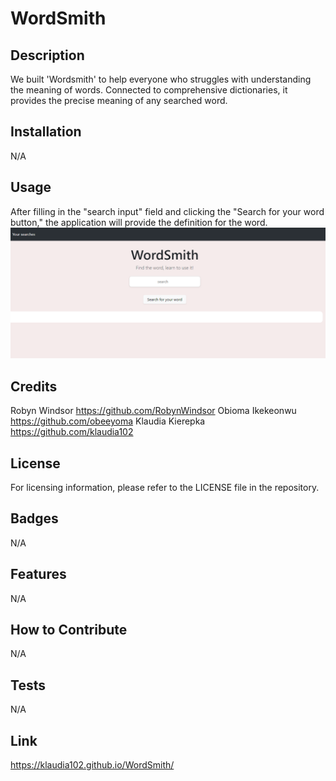 # WordSmith

## Description

We built 'Wordsmith'  to help everyone who struggles with understanding the meaning of words. Connected to comprehensive dictionaries, it provides the precise meaning of any searched word.

## Installation

N/A

## Usage

After filling in the "search input" field and clicking the "Search for your word button," the application will provide the definition for the word.
![WordSmith App](assets/images/screenshot-of-wordsmith-app.PNG)

## Credits

Robyn Windsor https://github.com/RobynWindsor
Obioma Ikekeonwu https://github.com/obeeyoma
Klaudia Kierepka https://github.com/klaudia102


## License

For licensing information, please refer to the LICENSE file in the repository.

## Badges

N/A

## Features

N/A

## How to Contribute

N/A

## Tests

N/A

## Link

https://klaudia102.github.io/WordSmith/
